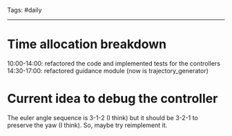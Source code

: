 Tags: #daily

---
# Time allocation breakdown

10:00-14:00: refactored the code and implemented tests for the controllers
14:30-17:00: refactored guidance module (now is trajectory_generator)

# Current idea to debug the controller
The euler angle sequence is 3-1-2 (I think) but it should be 3-2-1 to preserve the yaw (I think). So, maybe try reimplement it.
